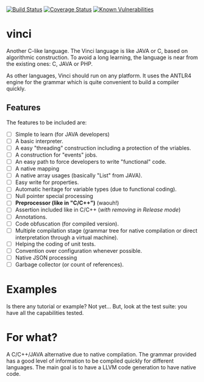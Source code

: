 
[![Build Status](https://travis-ci.org/wrey75/vinci.svg?branch=master)](https://travis-ci.org/wrey75/vinci)
[![Coverage Status](https://coveralls.io/repos/github/wrey75/vinci/badge.svg?branch=master)](https://coveralls.io/github/wrey75/vinci?branch=master)
[![Known Vulnerabilities](https://snyk.io/test/github/wrey75/vinci/badge.svg)](https://snyk.io/test/github/wrey75/vinci)

# vinci

Another C-like language. The Vinci language is like JAVA or C, based on algorithmic
construction. To avoid a long learning, the language is near from the existing ones:
C, JAVA or PHP.

As other languages, Vinci should run on any platform. It uses the ANTLR4 engine for
the grammar which is quite convenient to build a compiler quickly.

## Features

The features to be included are:
 - [ ] Simple to learn (for JAVA developers)
 - [ ] A basic interpreter.
 - [ ] A easy "threading" construction including a protection of the vriables.
 - [ ] A construction for "events" jobs.
 - [ ] An easy path to force developers to write "functional" code.
 - [ ] A native mapping 
 - [ ] A native array usages (basically "List" from JAVA).
 - [ ] Easy write for properties.
 - [ ] Automatic heritage for variable types (due to functional coding).
 - [ ] Null pointer special processing
 - [ ] **Preprocessor (like in "C/C++")** (waouh!)
 - [ ] Assertion included like in C/C++ (*with removing in Release mode*)
 - [ ] Annotations.
 - [ ] Code obfuscation (for compiled version).
 - [ ] Multiple compilation stage (grammar tree for native compilation or direct interpretation through a virtual machine).
 - [ ] Helping the coding of unit tests.
 - [ ] Convention over configuration whenever possible.
 - [ ] Native JSON processing
 - [ ] Garbage collector (or count of references).
  
# Examples

Is there any tutorial or example? Not yet... But, look at the test suite: you have all the capabilities tested.

# For what?

A C/C++/JAVA alternative due to native compilation. The grammar provided has a good level of information to
be compiled quickly for different languages. The main goal is to have a LLVM code generation to have native
code.

 

